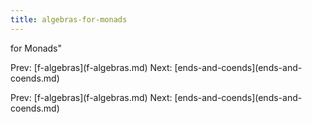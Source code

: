 ```yaml
---
title: algebras-for-monads
---
```


for Monads\"

Prev: \[f-algebras](f-algebras.md) Next:
\[ends-and-coends](ends-and-coends.md)

Prev: \[f-algebras](f-algebras.md) Next:
\[ends-and-coends](ends-and-coends.md)

